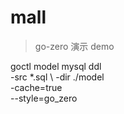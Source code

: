 

# mall

> go-zero 演示 demo

goctl model mysql ddl \
    -src *.sql \ 
    -dir ./model \
    -cache=true \
    --style=go_zero